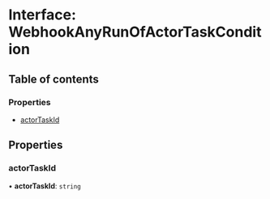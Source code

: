 # Interface: WebhookAnyRunOfActorTaskCondition

## Table of contents

### Properties

- [actorTaskId](WebhookAnyRunOfActorTaskCondition.md#actortaskid)

## Properties

### <a id="actortaskid" name="actortaskid"></a> actorTaskId

• **actorTaskId**: `string`

